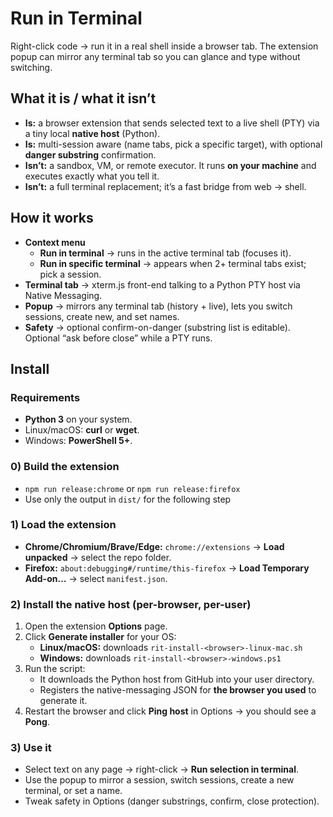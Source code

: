 # Run in Terminal

Right-click code -> run it in a real shell inside a browser tab. The extension popup can mirror any terminal tab so you can glance and type without switching.

## What it is / what it isn’t
- **Is:** a browser extension that sends selected text to a live shell (PTY) via a tiny local **native host** (Python).
- **Is:** multi-session aware (name tabs, pick a specific target), with optional **danger substring** confirmation.
- **Isn’t:** a sandbox, VM, or remote executor. It runs **on your machine** and executes exactly what you tell it.
- **Isn’t:** a full terminal replacement; it’s a fast bridge from web -> shell.

## How it works
- **Context menu**
  - **Run in terminal** -> runs in the active terminal tab (focuses it).
  - **Run in specific terminal** -> appears when 2+ terminal tabs exist; pick a session.
- **Terminal tab** -> xterm.js front-end talking to a Python PTY host via Native Messaging.
- **Popup** -> mirrors any terminal tab (history + live), lets you switch sessions, create new, and set names.
- **Safety** -> optional confirm-on-danger (substring list is editable). Optional “ask before close” while a PTY runs.

## Install

### Requirements
- **Python 3** on your system.
- Linux/macOS: **curl** or **wget**.  
- Windows: **PowerShell 5+**.

### 0) Build the extension
- `npm run release:chrome` or `npm run release:firefox`
- Use only the output in `dist/` for the following step

### 1) Load the extension
- **Chrome/Chromium/Brave/Edge:** `chrome://extensions` → **Load unpacked** -> select the repo folder.
- **Firefox:** `about:debugging#/runtime/this-firefox` → **Load Temporary Add-on…** -> select `manifest.json`.

### 2) Install the native host (per-browser, per-user)
1. Open the extension **Options** page.
2. Click **Generate installer** for your OS:
   - **Linux/macOS:** downloads `rit-install-<browser>-linux-mac.sh`
   - **Windows:** downloads `rit-install-<browser>-windows.ps1`
3. Run the script:
   - It downloads the Python host from GitHub into your user directory.
   - Registers the native-messaging JSON for **the browser you used** to generate it.
4. Restart the browser and click **Ping host** in Options -> you should see a **Pong**.

### 3) Use it
- Select text on any page -> right-click -> **Run selection in terminal**.  
- Use the popup to mirror a session, switch sessions, create a new terminal, or set a name.  
- Tweak safety in Options (danger substrings, confirm, close protection).

